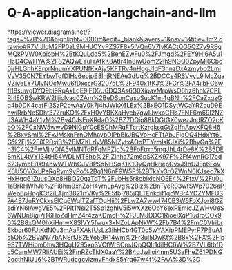 # Q-A-application-langchain-and-llm

https://viewer.diagrams.net/?tags=%7B%7D&highlight=0000ff&edit=_blank&layers=1&nav=1&title=llm2.drawio#R7VrJlqM2FP0aL9MHJCYvPZS7F8k5lVQn6V7lyKACtQG5QZ7y9REgMQkPVW0XbiobH%2BtKQuLdd5%2BehEZwFu0%2FJmgd%2FEY9HI6A5u1HcD4CwHYA%2F82AQwEYulYAfkK8AtIr4In8iwUom22Ih9NGQ0ZpyMi6Cbo0jrHLGhhKErprNnumYXPUNfKxAjy5KFTRv4nHggJ1gF3hnzDxAzmybo2LmiVyV35CN7EYbwTgfDIHc6eojpB8lnjRNEAe3dUg%2BDCCs4RSVvyL9jMcZqaVZiv6LY7UlvNOcMwu6fDxccrG3207dL%2F940x1tKJ%2FGr%2FA4ilbFG6wfI18suwgDYQ9bi9RpAkLqE9jFD5U6DQ3As6G0XipavMrpWsO6hz8hhk7CPLRhlEOBSwKRW2Iljiclvac0ZAm%2BeDSonCasoSucK1m4gBNn%2FCaZxqzGq4b0DK4cafFi2SzP2owAaV0k7j4hJWkX6LEx%2BxEO1DSytWCaYRZcuD9EhwiRrbNeSDht37ZruKO%2FxH0vYBKXaHycb7gwIJwkoCFIs7FNF6m69I2NZJ3AWH4aY1yM%2By40JsEoXRdaO%2BZ7DOip88kDGtGX0wezJndRZO2cKbO%2FCxNW5wwvD9NlGpY0cESChMRqFTcrtKzrgksqGtZglfnApyXFQ8H6%2BxvSmI%2FxJMsknFrnOMhaybDlPbBkJBQVoHcFTfAbJFjqOQ4HdxYt6LG%2Fj%2FiXRDxjB%2BMZKLrIyV85NIZytxAOoPTYrmIsKJXi%2BhyGq%2Fn3lC4%2FwMjjyOfA5ylMNTdRFgMPZjo%2BFoFtrm5mgJhL4rDe8K%2B5DESmKL4tVY134tH54WDLMT8hb%2FIZlnha72m6pSXZK97F%2Ff4wnRG17od623ymbEi1s94nwWTWbCJV8PSqNHSqK1K1OyQqHkriepGvxJ9hUJFp6FoVK6U50V6xLPeRqRym9yPo%2Bg1N6nF9W5P%2BTkYv3rOZWnN0KJseo7kXHxHgg61ZuusQXp8HBO20gzTqT%2FubHs5r8obixlcNQEE4%2FtxV%2Fu0u1aBrRHWhJe%2Fi8hm9xnZoH4vrnLpAvg%2Blz%2BnTyeR03wfSWp7926aPWep6pHngK3f2iLAjm3821rfVKy%2F5fbj785jQLTEnkdif1gcWBr4YDZYMFUS7A4S7JuRYCkksEICg6WglTZafTOgHii%2FLwZA7ww4740B3W6FoXJpri8GZsdiYN6IAwgVE5%2FPlt1Nsi2T5Sp1zghIV5i5wXXz6OpY6exREmicJZWHv0eS6WNUn8igj7jT6HoZdHmZ4r4zaKDmcH%2FJLMJDDC1RioelXqP1udroOOx90%2B8xQM0hXiHmwX8SlVY5fwuk3xNZoLApNkW%2Fb7B4%2FmC0VIribrSkbor60FJtKdN0u3mAaFXAkfUsLz3ihHCb4GT0c5wYAXipPMEPyrP7PBuA1s5Qb%2BVaN77bANSrfJ82EYo59H14wm%2Fr3ul5DwKt%2B8x%2FX%2FIp9S7TWHibm0hw3HQgU295xo3VCtWrSCmJQpQQlr1dilHC6W%2B7VL6tbfDc5CamMW7RIiAUEj%2FmRZcTkIX0aaY%2B4qJwIioi4nm5U3aFheZ61PDNG2octhNlUJ6%2B1WRudcgcvlzmvFhdxS5Yrq67w4f%2FAA%3D%3D
